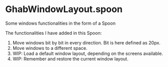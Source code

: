 # GhabWindowLayout.spoon
Some windows functionalities in the form of a Spoon

The functionalities I have added in this Spoon: 
1. Move windows bit by bit in every direction. Bit is here defined as 20px. 
2. Move windows to a different space.
3. WIP: Load a default window layout, depending on the screens available.
4. WIP: Remember and restore the current window layout. 
